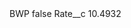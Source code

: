<?xml version="1.0" encoding="UTF-8"?>
<CustomMetadata xmlns="http://soap.sforce.com/2006/04/metadata" xmlns:xsi="http://www.w3.org/2001/XMLSchema-instance" xmlns:xsd="http://www.w3.org/2001/XMLSchema">
    <label>BWP</label>
    <protected>false</protected>
    <values>
        <field>Rate__c</field>
        <value xsi:type="xsd:double">10.4932</value>
    </values>
</CustomMetadata>
